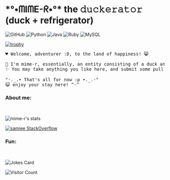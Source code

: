 # \*°•ᗰIᗰE-ᖇ•°\* the 𝚍𝚞𝚌𝚔𝚎𝚛𝚊𝚝𝚘𝚛 (duck + refrigerator)
![GitHub](https://img.shields.io/badge/-GitHub-181717?style=flat-square&logo=github)
![Python](https://img.shields.io/badge/-Python-181717?style=flat-square&logo=Python)
![Java](https://img.shields.io/badge/-Java-181717?style=flat-square&logo=java)
![Ruby](https://img.shields.io/badge/-Ruby-181717?style=flat-square&logo=ruby)
![MySQL](https://img.shields.io/badge/-MySQL-181717?style=flat-square&logo=mysql)

[![trophy](https://github-profile-trophy.vercel.app/?username=mime-r&theme=onedark&row=2&column=3)](https://github.com/mime-r)
<pre>
♥ Welcome, adventurer :D, to the land of happiness! 😸

🦆 I'm mime-r, essentially, an entity consisting of a duck and a refrigerator.
✨ You may take anything you like here, and submit some pull requests if you will!

°·._.• That's all for now :p •._.·°
😺 enjoy your stay here! ^-^
</pre>
### About me:
<br />

![mime-r's stats](https://github-readme-stats.vercel.app/api?username=mime-r&show_icons=true&theme=buefy&bg_color=45,d7e7a9,d3c0f9,f99a9c&title_color=3b1e6b&custom_title=🦆%20𝘮𝘪𝘮𝘦-𝘳'𝘴%20stats%20✨)

[![samiee StackOverflow](https://github-readme-stackoverflow.vercel.app/?userID=8851394)](https://stackoverflow.com/users/8851394/sam-iee)

### Fun:
<br />

![Jokes Card](https://readme-jokes.vercel.app/api)

![Visitor Count](https://profile-counter.glitch.me/mime-r/count.svg)
<!--
**mime-r/mime-r** is a ✨ _special_ ✨ repository because its `README.md` (this file) appears on your GitHub profile.

Here are some ideas to get you started:

- 🔭 I’m currently working on ...
- 🌱 I’m currently learning ...
- 👯 I’m looking to collaborate on ...
- 🤔 I’m looking for help with ...
- 💬 Ask me about ...
- 📫 How to reach me: ...
- 😄 Pronouns: ...
- ⚡ Fun fact: ...
-->

